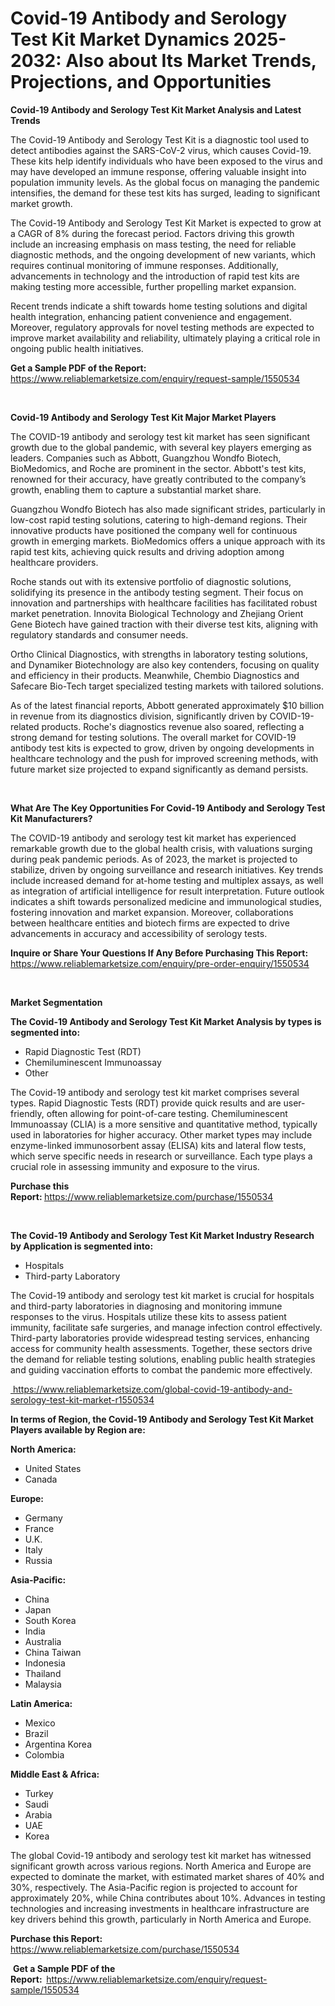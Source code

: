 <p><h1>Covid-19 Antibody and Serology Test Kit Market Dynamics 2025-2032: Also about Its Market Trends, Projections, and Opportunities</h1></p><p><strong>Covid-19 Antibody and Serology Test Kit Market Analysis and Latest Trends</strong></p>
<p><p>The Covid-19 Antibody and Serology Test Kit is a diagnostic tool used to detect antibodies against the SARS-CoV-2 virus, which causes Covid-19. These kits help identify individuals who have been exposed to the virus and may have developed an immune response, offering valuable insight into population immunity levels. As the global focus on managing the pandemic intensifies, the demand for these test kits has surged, leading to significant market growth.</p><p>The Covid-19 Antibody and Serology Test Kit Market is expected to grow at a CAGR of 8% during the forecast period. Factors driving this growth include an increasing emphasis on mass testing, the need for reliable diagnostic methods, and the ongoing development of new variants, which requires continual monitoring of immune responses. Additionally, advancements in technology and the introduction of rapid test kits are making testing more accessible, further propelling market expansion.</p><p>Recent trends indicate a shift towards home testing solutions and digital health integration, enhancing patient convenience and engagement. Moreover, regulatory approvals for novel testing methods are expected to improve market availability and reliability, ultimately playing a critical role in ongoing public health initiatives.</p></p>
<p><strong>Get a Sample PDF of the Report:&nbsp;</strong> <a href="https://www.reliablemarketsize.com/enquiry/request-sample/1550534?utm_campaign=2640&utm_medium=2&utm_source=Github&utm_content=ia&utm_term=16042025&utm_id=covid-19-antibody-and-serology-test-kit">https://www.reliablemarketsize.com/enquiry/request-sample/1550534</a></p>
<p>&nbsp;</p>
<p><strong>Covid-19 Antibody and Serology Test Kit Major Market Players</strong></p>
<p><p>The COVID-19 antibody and serology test kit market has seen significant growth due to the global pandemic, with several key players emerging as leaders. Companies such as Abbott, Guangzhou Wondfo Biotech, BioMedomics, and Roche are prominent in the sector. Abbott's test kits, renowned for their accuracy, have greatly contributed to the company’s growth, enabling them to capture a substantial market share.</p><p>Guangzhou Wondfo Biotech has also made significant strides, particularly in low-cost rapid testing solutions, catering to high-demand regions. Their innovative products have positioned the company well for continuous growth in emerging markets. BioMedomics offers a unique approach with its rapid test kits, achieving quick results and driving adoption among healthcare providers.</p><p>Roche stands out with its extensive portfolio of diagnostic solutions, solidifying its presence in the antibody testing segment. Their focus on innovation and partnerships with healthcare facilities has facilitated robust market penetration. Innovita Biological Technology and Zhejiang Orient Gene Biotech have gained traction with their diverse test kits, aligning with regulatory standards and consumer needs.</p><p>Ortho Clinical Diagnostics, with strengths in laboratory testing solutions, and Dynamiker Biotechnology are also key contenders, focusing on quality and efficiency in their products. Meanwhile, Chembio Diagnostics and Safecare Bio-Tech target specialized testing markets with tailored solutions.</p><p>As of the latest financial reports, Abbott generated approximately $10 billion in revenue from its diagnostics division, significantly driven by COVID-19-related products. Roche's diagnostics revenue also soared, reflecting a strong demand for testing solutions. The overall market for COVID-19 antibody test kits is expected to grow, driven by ongoing developments in healthcare technology and the push for improved screening methods, with future market size projected to expand significantly as demand persists.</p></p>
<p>&nbsp;</p>
<p><strong>What Are The Key Opportunities For Covid-19 Antibody and Serology Test Kit Manufacturers?</strong></p>
<p><p>The COVID-19 antibody and serology test kit market has experienced remarkable growth due to the global health crisis, with valuations surging during peak pandemic periods. As of 2023, the market is projected to stabilize, driven by ongoing surveillance and research initiatives. Key trends include increased demand for at-home testing and multiplex assays, as well as integration of artificial intelligence for result interpretation. Future outlook indicates a shift towards personalized medicine and immunological studies, fostering innovation and market expansion. Moreover, collaborations between healthcare entities and biotech firms are expected to drive advancements in accuracy and accessibility of serology tests.</p></p>
<p><strong>Inquire or Share Your Questions If Any Before Purchasing This Report:</strong> <a href="https://www.reliablemarketsize.com/enquiry/pre-order-enquiry/1550534?utm_campaign=2640&utm_medium=2&utm_source=Github&utm_content=ia&utm_term=16042025&utm_id=covid-19-antibody-and-serology-test-kit">https://www.reliablemarketsize.com/enquiry/pre-order-enquiry/1550534</a></p>
<p>&nbsp;</p>
<p><strong>Market Segmentation</strong></p>
<p><strong>The Covid-19 Antibody and Serology Test Kit Market Analysis by types is segmented into:</strong></p>
<p><ul><li>Rapid Diagnostic Test (RDT)</li><li>Chemiluminescent Immunoassay</li><li>Other</li></ul></p>
<p><p>The Covid-19 antibody and serology test kit market comprises several types. Rapid Diagnostic Tests (RDT) provide quick results and are user-friendly, often allowing for point-of-care testing. Chemiluminescent Immunoassay (CLIA) is a more sensitive and quantitative method, typically used in laboratories for higher accuracy. Other market types may include enzyme-linked immunosorbent assay (ELISA) kits and lateral flow tests, which serve specific needs in research or surveillance. Each type plays a crucial role in assessing immunity and exposure to the virus.</p></p>
<p><strong>Purchase this Report:&nbsp;</strong><a href="https://www.reliablemarketsize.com/purchase/1550534?utm_campaign=2640&utm_medium=2&utm_source=Github&utm_content=ia&utm_term=16042025&utm_id=covid-19-antibody-and-serology-test-kit">https://www.reliablemarketsize.com/purchase/1550534</a></p>
<p>&nbsp;</p>
<p><strong>The Covid-19 Antibody and Serology Test Kit Market Industry Research by Application is segmented into:</strong></p>
<p><ul><li>Hospitals</li><li>Third-party Laboratory</li></ul></p>
<p><p>The Covid-19 antibody and serology test kit market is crucial for hospitals and third-party laboratories in diagnosing and monitoring immune responses to the virus. Hospitals utilize these kits to assess patient immunity, facilitate safe surgeries, and manage infection control effectively. Third-party laboratories provide widespread testing services, enhancing access for community health assessments. Together, these sectors drive the demand for reliable testing solutions, enabling public health strategies and guiding vaccination efforts to combat the pandemic more effectively.</p></p>
<p><a href="https://www.reliablemarketsize.com/global-covid-19-antibody-and-serology-test-kit-market-r1550534?utm_campaign=2640&utm_medium=2&utm_source=Github&utm_content=ia&utm_term=16042025&utm_id=covid-19-antibody-and-serology-test-kit">&nbsp;https://www.reliablemarketsize.com/global-covid-19-antibody-and-serology-test-kit-market-r1550534</a></p>
<p><strong>In terms of Region, the Covid-19 Antibody and Serology Test Kit Market Players available by Region are:</strong></p>
<p>
    <p> <strong> North America: </strong>
        <ul>
            <li>United States</li>
            <li>Canada</li>
        </ul>
        </p> 
    <p> <strong> Europe: </strong>
        <ul>
            <li>Germany</li>
            <li>France</li>
            <li>U.K.</li>
            <li>Italy</li>
            <li>Russia</li>
        </ul>
        </p> 
    <p> <strong> Asia-Pacific: </strong>
        <ul>
            <li>China</li>
            <li>Japan</li>
            <li>South Korea</li>
            <li>India</li>
            <li>Australia</li>
            <li>China Taiwan</li>
            <li>Indonesia</li>
            <li>Thailand</li>
            <li>Malaysia</li>
        </ul>
        </p> 
    <p> <strong> Latin America: </strong>
        <ul>
            <li>Mexico</li>
            <li>Brazil</li>
            <li>Argentina Korea</li>
            <li>Colombia</li>
        </ul>
        </p> 
    <p> <strong> Middle East & Africa: </strong>
        <ul>
            <li>Turkey</li>
            <li>Saudi</li>
            <li>Arabia</li>
            <li>UAE</li>
            <li>Korea</li>
        </ul>
    </p>
    </p>
<p><p>The global Covid-19 antibody and serology test kit market has witnessed significant growth across various regions. North America and Europe are expected to dominate the market, with estimated market shares of 40% and 30%, respectively. The Asia-Pacific region is projected to account for approximately 20%, while China contributes about 10%. Advances in testing technologies and increasing investments in healthcare infrastructure are key drivers behind this growth, particularly in North America and Europe.</p></p>
<p><strong>Purchase this Report: </strong><a href="https://www.reliablemarketsize.com/purchase/1550534?utm_campaign=2640&utm_medium=2&utm_source=Github&utm_content=ia&utm_term=16042025&utm_id=covid-19-antibody-and-serology-test-kit">https://www.reliablemarketsize.com/purchase/1550534</a></p>
<p>&nbsp;<strong>Get a Sample PDF of the Report:&nbsp;&nbsp;</strong><a href="https://www.reliablemarketsize.com/enquiry/request-sample/1550534?utm_campaign=2640&utm_medium=2&utm_source=Github&utm_content=ia&utm_term=16042025&utm_id=covid-19-antibody-and-serology-test-kit">https://www.reliablemarketsize.com/enquiry/request-sample/1550534</a></p>
<p><strong></strong></p>
<p><p></p><p></p><p></p></p>